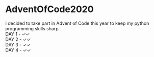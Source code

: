 # AdventOfCode2020
I decided to take part in Advent of Code this year to keep my python programming skills sharp.  
DAY 1 - ✓✓  
DAY 2 - ✓✓  
DAY 3 - ✓✓  
DAY 4 - ✓✓   